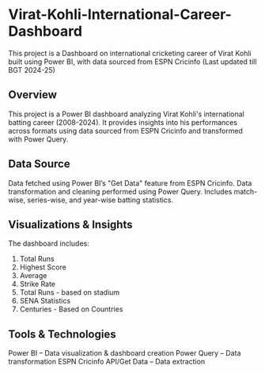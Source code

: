# Virat-Kohli-International-Career-Dashboard
This project is a Dashboard on international cricketing career of Virat Kohli built using Power BI, with data sourced from ESPN Cricinfo (Last updated till BGT 2024-25)

## Overview
This project is a Power BI dashboard analyzing Virat Kohli's international batting career (2008-2024). It provides insights into his performances across formats using data sourced from ESPN Cricinfo and transformed with Power Query.

## Data Source
Data fetched using Power BI’s "Get Data" feature from ESPN Cricinfo.
Data transformation and cleaning performed using Power Query.
Includes match-wise, series-wise, and year-wise batting statistics.

## Visualizations & Insights
The dashboard includes:
1. Total Runs
2. Highest Score
3. Average
4. Strike Rate
5. Total Runs - based on stadium
6. SENA Statistics
7. Centuries - Based on Countries

## Tools & Technologies
Power BI – Data visualization & dashboard creation
Power Query – Data transformation
ESPN Cricinfo API/Get Data – Data extraction

